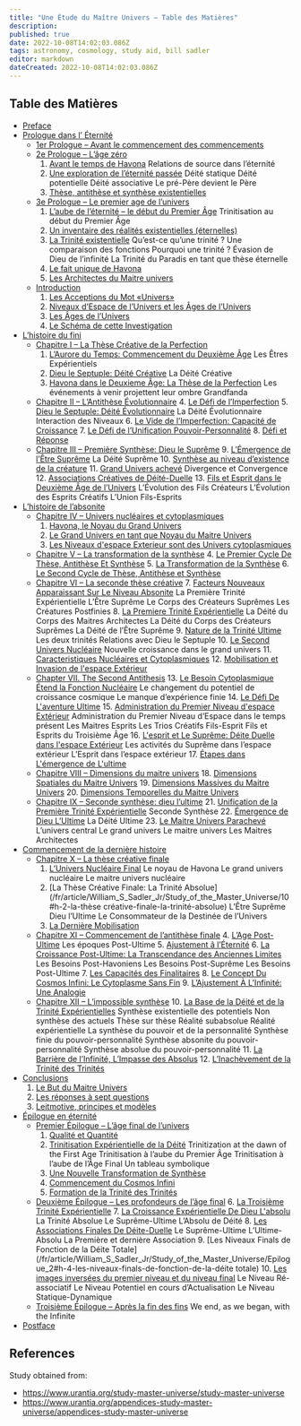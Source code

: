 ```yaml
---
title: "Une Étude du Maître Univers – Table des Matières"
description: 
published: true
date: 2022-10-08T14:02:03.086Z
tags: astronomy, cosmology, study aid, bill sadler
editor: markdown
dateCreated: 2022-10-08T14:02:03.086Z
---
```


## Table des Matières

* [Preface](/fr/article/William_S_Sadler_Jr/Study_of_the_Master_Universe/Foreword)
* [Prologue dans l’ Éternité](/fr/article/William_S_Sadler_Jr/Study_of_the_Master_Universe/Prologue_in_eternity)
    * [1er Prologue – Avant le commencement des commencements](/fr/article/William_S_Sadler_Jr/Study_of_the_Master_Universe/Prologue_1)
    * [2e Prologue – L’âge zéro](/fr/article/William_S_Sadler_Jr/Study_of_the_Master_Universe/Prologue_2)
        1. [Avant le temps de Havona](/fr/article/William_S_Sadler_Jr/Study_of_the_Master_Universe/Prologue_2#h-1-before-the-times-of-havona)
            Relations de source dans l’éternité
        2. [Une exploration de l’éternité passée](/fr/article/William_S_Sadler_Jr/Study_of_the_Master_Universe/Prologue_2#h-2-an-exploration-of-past-eternity)
            Déité statique
            Déité potentielle
            Déité associative
            Le pré-Père devient le Père
        3. [Thèse, antithèse et synthèse existentielles](/fr/article/William_S_Sadler_Jr/Study_of_the_Master_Universe/Prologue_2#h-3-existential-thesis-antithesis-and-synthesis)
    * [3e Prologue – Le premier age de l’univers](/fr/article/William_S_Sadler_Jr/Study_of_the_Master_Universe/Prologue_3)
        1. [L’aube de l’éternité – le début du Premier Âge](/fr/article/William_S_Sadler_Jr/Study_of_the_Master_Universe/Prologue_3#h-1-the-dawn-of-eternity-the-beginning-of-the-first-age)
            Trinitisation au début du Premier Âge
        2. [Un inventaire des réalités existentielles (éternelles)](/fr/article/William_S_Sadler_Jr/Study_of_the_Master_Universe/Prologue_3#h-2-an-inventory-of-existential-eternal-realities)
        3. [La Trinité existentielle](/fr/article/William_S_Sadler_Jr/Study_of_the_Master_Universe/Prologue_3#h-3-the-existential-trinity)
            Qu’est-ce qu’une trinité ?
            Une comparaison des fonctions
            Pourquoi une trinité ?
            Évasion de Dieu de l’infinité
            La Trinité du Paradis en tant que thèse éternelle
        4. [Le fait unique de Havona](/fr/article/William_S_Sadler_Jr/Study_of_the_Master_Universe/Prologue_3#h-4-the-uniqueness-of-havona)
        5. [Les Architectes du Maitre univers](/fr/article/William_S_Sadler_Jr/Study_of_the_Master_Universe/Prologue_3#h-5-the-architects-of-the-master-universe)
    * [Introduction](/fr/article/William_S_Sadler_Jr/Study_of_the_Master_Universe/Introduction)
        1. [Les Acceptions du Mot «Univers»](/fr/article/William_S_Sadler_Jr/Study_of_the_Master_Universe/Introduction#h-1-the-uses-of-the-word-universe)
        2. [Niveaux d’Espace de l’Univers et les Âges de l’Univers](/fr/article/William_S_Sadler_Jr/Study_of_the_Master_Universe/Introduction#h-2-universe-space-levels)
        3. [Les Âges de l’Univers](/fr/article/William_S_Sadler_Jr/Study_of_the_Master_Universe/Introduction#h-3-universe-ages)
        4. [Le Schéma de cette Investigation](/fr/article/William_S_Sadler_Jr/Study_of_the_Master_Universe/Introduction#h-4-the-scheme-of-this-inquiry)
* [L’histoire du fini](/fr/article/William_S_Sadler_Jr/Study_of_the_Master_Universe/The_Finite_Story)
    * [Chapitre I – La Thèse Créative de la Perfection](/fr/article/William_S_Sadler_Jr/Study_of_the_Master_Universe/1)
        1. [L’Aurore du Temps: Commencement du Deuxième Âge](/fr/article/William_S_Sadler_Jr/Study_of_the_Master_Universe/1#h-1-l-aurore-du-temps-commencement-du-deuxième-âge)
            Les Êtres Expérientiels
        2. [Dieu le Septuple: Déité Créative](/fr/article/William_S_Sadler_Jr/Study_of_the_Master_Universe/1#h-2-dieu-le-septuple-déité-créative)
            La Déité Créative
        3. [Havona dans le Deuxieme Âge: La Thèse de la Perfection](/fr/article/William_S_Sadler_Jr/Study_of_the_Master_Universe/1#h-3-havona-dans-le-deuxieme-âge-la-thèse-de-la-perfection)
            Les événements à venir projettent leur ombre
            Grandfanda
    * [Chapitre II – L’Antithèse Évolutionnaire](/fr/article/William_S_Sadler_Jr/Study_of_the_Master_Universe/2)
        4. [Le Défi de l’Imperfection](/fr/article/William_S_Sadler_Jr/Study_of_the_Master_Universe/2#h-1-le-défi-de-l-imperfection)
        5. [Dieu le Septuple: Déité Évolutionnaire](/fr/article/William_S_Sadler_Jr/Study_of_the_Master_Universe/2#h-2-dieu-le-septuple-déité-évolutionnaire)
            La Déité Évolutionnaire
            Interaction des Niveaux
        6. [Le Vide de l’Imperfection: Capacité de Croissance](/fr/article/William_S_Sadler_Jr/Study_of_the_Master_Universe/2#h-3-le-vide-de-l-imperfection-capacité-de-croissance)
        7. [Le Défi de l’Unification Pouvoir-Personnalité](/fr/article/William_S_Sadler_Jr/Study_of_the_Master_Universe/2#h-4-le-défi-de-l’unification-pouvoir-personnalité)
        8. [Défi et Réponse](/fr/article/William_S_Sadler_Jr/Study_of_the_Master_Universe/2#h-5-défi-et-réponse)
    * [Chapitre III – Première Synthèse: Dieu le Suprême](/fr/article/William_S_Sadler_Jr/Study_of_the_Master_Universe/3)
        9. [L’Émergence de l’Être Suprême](/fr/article/William_S_Sadler_Jr/Study_of_the_Master_Universe/3#h-1-l-émergence-de-l-être-suprême)
            La Déité Suprême
        10. [Synthèse au niveau d’existence de la créature](/fr/article/William_S_Sadler_Jr/Study_of_the_Master_Universe/3#h-2-synthèse-au-niveau-d-existence-de-la-créature)
        11. [Grand Univers achevé](/fr/article/William_S_Sadler_Jr/Study_of_the_Master_Universe/3#h-3-grand-univers-achevé)
            Divergence et Convergence
        12. [Associations Créatives de Déité-Duelle](/fr/article/William_S_Sadler_Jr/Study_of_the_Master_Universe/3#h-4-associations-créatives-de-déité-duelle)
        13. [Fils et Esprit dans le Deuxième Âge de l’Univers](/fr/article/William_S_Sadler_Jr/Study_of_the_Master_Universe/3#h-5-fils-et-esprit-dans-le-deuxième-âge-de-l-univers)
            L’Évolution des Fils Créateurs
            L’Évolution des Esprits Créatifs
            L’Union Fils-Esprits
* [L’histoire de l’absonite](/fr/article/William_S_Sadler_Jr/Study_of_the_Master_Universe/The_Absonite_Story)
    * [Chapitre IV – Univers nucléaires et cytoplasmiques](/fr/article/William_S_Sadler_Jr/Study_of_the_Master_Universe/4)
        1. [Havona, le Noyau du Grand Univers](/fr/article/William_S_Sadler_Jr/Study_of_the_Master_Universe/4#h-1-havona-le-noyau-du-grand-univers)
        2. [Le Grand Univers en tant que Noyau du Maitre Univers](/fr/article/William_S_Sadler_Jr/Study_of_the_Master_Universe/4#h-2-le-grand-univers-en-tant-que-noyau-du-maitre-univers)
        3. [Les Niveaux d'espace Exterieur sont des Univers cytoplasmiques](/fr/article/William_S_Sadler_Jr/Study_of_the_Master_Universe/4#h-3-les-niveaux-d-espace-exterieur-sont-des-univers-cytoplasmiques)
    * [Chapitre V – La transformation de la synthèse](/fr/article/William_S_Sadler_Jr/Study_of_the_Master_Universe/5)
        4. [Le Premier Cycle De Thèse, Antithèse Et Synthèse](/fr/article/William_S_Sadler_Jr/Study_of_the_Master_Universe/5#h-1-le-premier-cycle-de-thèse-antithèse-et-synthèse)
        5. [La Transformation de la Synthèse](/fr/article/William_S_Sadler_Jr/Study_of_the_Master_Universe/5#h-2-la-transformation-de-la-synthèse)
        6. [Le Second Cycle de Thèse, Antithèse et Synthèse](/fr/article/William_S_Sadler_Jr/Study_of_the_Master_Universe/5#h-3-le-second-cycle-de-thèse-antithèse-et-synthèse)
    * [Chapitre VI – La seconde thèse créative](/fr/article/William_S_Sadler_Jr/Study_of_the_Master_Universe/6)
        7. [Facteurs Nouveaux Apparaissant Sur Le Niveau Absonite](/fr/article/William_S_Sadler_Jr/Study_of_the_Master_Universe/6#h-1-facteurs-nouveaux-apparaissant-sur-le-niveau-absonite)
            La Première Trinité Expérientielle
            L’Être Suprême
            Le Corps des Créateurs Suprêmes
            Les Créatures Postfinies
        8. [La Premiere Trinité Expérientielle](/fr/article/William_S_Sadler_Jr/Study_of_the_Master_Universe/6#h-2-la-premiere-trinité-expérientielle)
            La Déité du Corps des Maitres Architectes
            La Déité du Corps des Créateurs Suprêmes
            La Déité de l’Être Suprême
        9. [Nature de la Trinité Ultime](/fr/article/William_S_Sadler_Jr/Study_of_the_Master_Universe/6#h-3-nature-de-la-trinité-ultime)
            Les deux trinités
            Relations avec Dieu le Septuple
        10. [Le Second Univers Nucléaire](/fr/article/William_S_Sadler_Jr/Study_of_the_Master_Universe/6#h-4-le-second-univers-nucléaire)
            Nouvelle croissance dans le grand univers
        11. [Caracteristiques Nucléaires et Cytoplasmiques](/fr/article/William_S_Sadler_Jr/Study_of_the_Master_Universe/6#h-5-caracteristiques-nucléaires-et-cytoplasmiques)
        12. [Mobilisation et Invasion de l'espace Extérieur](/fr/article/William_S_Sadler_Jr/Study_of_the_Master_Universe/6#h-6-mobilisation-et-invasion-de-l-espace-extérieur)
    * [Chapter VII. The Second Antithesis](/fr/article/William_S_Sadler_Jr/Study_of_the_Master_Universe/7)
        13. [Le Besoin Cytoplasmique Étend la Fonction Nucléaire](/fr/article/William_S_Sadler_Jr/Study_of_the_Master_Universe/7#h-1-le-besoin-cytoplasmique-étend-la-fonction-nucléaire)
            Le changement du potentiel de croissance cosmique
            Le manque d’expérience finie
        14. [Le Défi De L'aventure Ultime](/fr/article/William_S_Sadler_Jr/Study_of_the_Master_Universe/7#h-2-le-défi-de-l-aventure-ultime)
        15. [Administration du Premier Niveau d'espace Extérieur](/fr/article/William_S_Sadler_Jr/Study_of_the_Master_Universe/7#h-3-administration-du-premier-niveau-d-espace-extérieur)
            Administration du Premier Niveau d’Espace dans le temps présent
            Les Maitres Esprits
            Les Trios Créatifs Fils-Esprit
            Fils et Esprits du Troisième Âge
        16. [L'esprit et Le Suprême: Déite Duelle dans l'espace Extérieur](/fr/article/William_S_Sadler_Jr/Study_of_the_Master_Universe/7#h-4-l-esprit-et-le-suprême-déite-duelle-dans-l-espace-extérieur)
            Les activités du Suprême dans l’espace extérieur
            L’Esprit dans l’espace extérieur
        17. [Étapes dans L'émergence de L'ultime](/fr/article/William_S_Sadler_Jr/Study_of_the_Master_Universe/7#h-5-étapes-dans-l-émergence-de-l-ultime)
    * [Chapitre VIII – Dimensions du maitre univers](/fr/article/William_S_Sadler_Jr/Study_of_the_Master_Universe/8)
        18. [Dimensions Spatiales du Maitre Univers](/fr/article/William_S_Sadler_Jr/Study_of_the_Master_Universe/8#h-1-dimensions-spatiales-du-maitre-univers)
        19. [Dimensions Massives du Maitre Univers](/fr/article/William_S_Sadler_Jr/Study_of_the_Master_Universe/8#h-2-dimensions-massives-du-maitre-univers)
        20. [Dimensions Temporelles du Maitre Univers](/fr/article/William_S_Sadler_Jr/Study_of_the_Master_Universe/8#h-3-dimensions-temporelles-du-maitre-univers)
    * [Chapitre IX – Seconde synthèse: dieu l’ultime](/fr/article/William_S_Sadler_Jr/Study_of_the_Master_Universe/9)
        21. [Unification de la Première Trinité Expérientielle](/fr/article/William_S_Sadler_Jr/Study_of_the_Master_Universe/9#h-1-unification-de-la-première-trinité-expérientielle)
            Seconde Synthèse
        22. [Émergence de Dieu L’Ultime](/fr/article/William_S_Sadler_Jr/Study_of_the_Master_Universe/9#h-2-émergence-de-dieu-l-ultime)
            La Déité Ultime
        23. [Le Maitre Univers Parachevé](/fr/article/William_S_Sadler_Jr/Study_of_the_Master_Universe/9#h-3-le-maitre-univers-parachevé)
            L’univers central
            Le grand univers
            Le maitre univers
            Les Maitres Architectes
* [Commencement de la dernière histoire](/fr/article/William_S_Sadler_Jr/Study_of_the_Master_Universe/Beginning_of_the_Last_Story)
    * [Chapitre X – La thèse créative finale](/fr/article/William_S_Sadler_Jr/Study_of_the_Master_Universe/10)
        1. [L’Univers Nucléaire Final](/fr/article/William_S_Sadler_Jr/Study_of_the_Master_Universe/10#h-1-l-univers-nucléaire-final)
            Le noyau de Havona
            Le grand univers nucléaire
            Le maitre univers nucléaire
        2. [La Thèse Créative Finale: La Trinité Absolue](/fr/article/William_S_Sadler_Jr/Study_of_the_Master_Universe/10#h-2-la-thèse créative-finale-la-trinité-absolue)
            L’Être Suprême
            Dieu l’Ultime
            Le Consommateur de la Destinée de l’Univers
        3. [La Dernière Mobilisation](/fr/article/William_S_Sadler_Jr/Study_of_the_Master_Universe/10#h-3-la-dernière-mobilisation)
    * [Chapitre XI – Commencement de l’antithèse finale](/fr/article/William_S_Sadler_Jr/Study_of_the_Master_Universe/11)
        4. [L’Age Post-Ultime](/fr/article/William_S_Sadler_Jr/Study_of_the_Master_Universe/11#h-1-l-age-post-ultime)
            Les époques Post-Ultime
        5. [Ajustement â l’Éternité](/fr/article/William_S_Sadler_Jr/Study_of_the_Master_Universe/11#h-2-ajustement-â-l-éternité)
        6. [La Croissance Post-Ultime: La Transcendance des Anciennes Limites](/fr/article/William_S_Sadler_Jr/Study_of_the_Master_Universe/11#h-3-la-croissance-post-ultime-la-transcendance-des-anciennes-limites)
            Les Besoins Post-Havoniens
            Les Besoins Post-Suprême
            Les Besoins Post-Ultime
        7. [Les Capacités des Finalitaires](/fr/article/William_S_Sadler_Jr/Study_of_the_Master_Universe/11#h-4-les-capacités-des-finalitaires)
        8. [Le Concept Du Cosmos Infini: Le Cytoplasme Sans Fin](/fr/article/William_S_Sadler_Jr/Study_of_the_Master_Universe/11#h-5-le-concept-du-cosmos-infini-le-cytoplasme-sans-fin)
        9. [L’Ajustement À L’Infinité: Une Analogie](/fr/article/William_S_Sadler_Jr/Study_of_the_Master_Universe/11#h-6-l-ajustement-à-l-infinité-une-analogie)
    * [Chapitre XII – L’impossible synthèse](/fr/article/William_S_Sadler_Jr/Study_of_the_Master_Universe/12)
        10. [La Base de la Déité et de la Trinité Expérientielles](/fr/article/William_S_Sadler_Jr/Study_of_the_Master_Universe/12#h-1-la-base-de-la-déité-et-de-la-trinité-expérientielles)
            Synthèse existentielle des potentiels
            Non synthèse des actuels
            Thèse sur thèse
            Réalité subabsolue
            Réalité expérientielle
            La synthèse du pouvoir et de la personnalité
            Synthèse finie du pouvoir-personnalité
            Synthèse absonite du pouvoir-personnalité
            Synthèse absolue du pouvoir-personnalité
        11. [La Barrière de l’Infinité, L’Impasse des Absolus](/fr/article/William_S_Sadler_Jr/Study_of_the_Master_Universe/12#h-2-la-barrière-de-l-infinité-l-impasse-des-absolus)
        12. [L’Inachèvement de la Trinité des Trinités](/fr/article/William_S_Sadler_Jr/Study_of_the_Master_Universe/12#h-3-l-inachèvement-de-la-trinité-des-trinités)
* [Conclusions](/fr/article/William_S_Sadler_Jr/Study_of_the_Master_Universe/Conclusions)
    1. [Le But du Maitre Univers](/fr/article/William_S_Sadler_Jr/Study_of_the_Master_Universe/Conclusions#h-1-le-but-du-maitre-univers)
    2. [Les réponses à sept questions](/fr/article/William_S_Sadler_Jr/Study_of_the_Master_Universe/Conclusions#h-2-les-réponses-à-sept-questions)
    3. [Leitmotive, principes et modèles](/fr/article/William_S_Sadler_Jr/Study_of_the_Master_Universe/Conclusions#h-3-leitmotive-principes-et-modèles)
* [Épilogue en éternité](/fr/article/William_S_Sadler_Jr/Study_of_the_Master_Universe/Conclusions)
    * [Premier Épilogue – L’âge final de l’univers](/fr/article/William_S_Sadler_Jr/Study_of_the_Master_Universe/Epilogue_1)
        1. [Qualité et Quantité](/fr/article/William_S_Sadler_Jr/Study_of_the_Master_Universe/Epilogue_1#h-1-qualité-et-quantité)
        2. [Trinitisation Expérientielle de la Déité](/fr/article/William_S_Sadler_Jr/Study_of_the_Master_Universe/Epilogue_1#h-2-trinitisation-expérientielle-de-la-déité)
            Trinitization at the dawn of the First Age
            Trinitisation à l’aube du Premier Âge
            Trinitisation à l’aube de l’Âge Final
            Un tableau symbolique
        3. [Une Nouvelle Transformation de Synthèse](/fr/article/William_S_Sadler_Jr/Study_of_the_Master_Universe/Epilogue_1#h-3-une-nouvelle-transformation-de-synthèse)
        4. [Commencement du Cosmos Infini](/fr/article/William_S_Sadler_Jr/Study_of_the_Master_Universe/Epilogue_1#h-4-commencement-du-cosmos-infini)
        5. [Formation de la Trinité des Trinités](/fr/article/William_S_Sadler_Jr/Study_of_the_Master_Universe/Epilogue_1#h-5-formation-de-la-trinité-des-trinités)
    * [Deuxième Épilogue – Les profondeurs de l’âge final](/fr/article/William_S_Sadler_Jr/Study_of_the_Master_Universe/Epilogue_2)
        6. [La Troisième Trinité Expérientielle](/fr/article/William_S_Sadler_Jr/Study_of_the_Master_Universe/Epilogue_2#h-1-la-troisième-trinité-expérientielle)
        7. [La Croissance Expérientielle De Dieu L'absolu](/fr/article/William_S_Sadler_Jr/Study_of_the_Master_Universe/Epilogue_2#h-2-la-croissance-expérientielle-de-dieu-l-absolu)
            La Trinité Absolue
            Le Suprême-Ultime
            L’Absolu de Déité
        8. [Les Associations Finales De Déite-Duelle](/fr/article/William_S_Sadler_Jr/Study_of_the_Master_Universe/Epilogue_2#h-3-les-associations-finales-de-déite-duelle)
            Le Suprême-Ultime
            L’Ultime-Absolu
            La Première et dernière Association
        9. [Les Niveaux Finals de Fonction de la Déite Totale](/fr/article/William_S_Sadler_Jr/Study_of_the_Master_Universe/Epilogue_2#h-4-les-niveaux-finals-de-fonction-de-la-déite totale)
        10. [Les images inversées du premier niveau et du niveau final](/fr/article/William_S_Sadler_Jr/Study_of_the_Master_Universe/Epilogue_2#h-5-les-images-inversées-du-premier-niveau-et-du-niveau-final)
            Le Niveau Ré-associatif
            Le Niveau Potentiel en cours d’Actualisation
            Le Niveau Statique-Dynamique
    * [Troisième Épilogue – Après la fin des fins](/fr/article/William_S_Sadler_Jr/Study_of_the_Master_Universe/Epilogue_3)
        We end, as we began, with the Infinite
* [Postface](/fr/article/William_S_Sadler_Jr/Study_of_the_Master_Universe/Afterword)

## References

Study obtained from:
- https://www.urantia.org/study-master-universe/study-master-universe
- https://www.urantia.org/appendices-study-master-universe/appendices-study-master-universe





